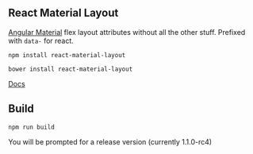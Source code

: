 React Material Layout
--------------
[Angular Material](https://material.angularjs.org) flex layout attributes without all the other stuff. Prefixed with `data-` for react.

```npm install react-material-layout```

```bower install react-material-layout```

[Docs](https://material.angularjs.org/latest/layout/alignment)

Build
--------------
```npm run build```

You will be prompted for a release version (currently 1.1.0-rc4)
